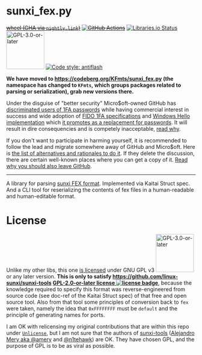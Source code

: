 sunxi_fex.py
============
~~[wheel (GHA via `nightly.link`)](https://nightly.link/KOLANICH-libs/sunxi_fex.py/workflows/CI/master/sunxi_fex-0.CI-py3-none-any.whl)~~
~~[![GitHub Actions](https://github.com/KOLANICH-libs/sunxi_fex.py/workflows/CI/badge.svg)](https://github.com/KOLANICH-libs/sunxi_fex.py/actions/)~~
[![Libraries.io Status](https://img.shields.io/librariesio/github/KOLANICH-libs/sunxi_fex.py.svg)](https://libraries.io/github/KOLANICH-libs/sunxi_fex.py)
[<img alt="GPL-3.0-or-later" src="https://www.gnu.org/graphics/gplv3-or-later.svg" width="101"/>](./COPYING.md)
[![Code style: antiflash](https://img.shields.io/badge/code%20style-antiflash-FFF.svg)](https://codeberg.org/KOLANICH-tools/antiflash.py)

**We have moved to https://codeberg.org/KFmts/sunxi_fex.py (the namespace has changed to `KFmts`, which groups packages related to parsing or serialization), grab new versions there.**

Under the disguise of "better security" Micro$oft-owned GitHub has [discriminated users of 1FA passwords](https://github.blog/2023-03-09-raising-the-bar-for-software-security-github-2fa-begins-march-13/) while having commercial interest in success and wide adoption of [FIDO 1FA specifications](https://fidoalliance.org/specifications/download/) and [Windows Hello implementation](https://support.microsoft.com/en-us/windows/passkeys-in-windows-301c8944-5ea2-452b-9886-97e4d2ef4422) which [it promotes as a replacement for passwords](https://github.blog/2023-07-12-introducing-passwordless-authentication-on-github-com/). It will result in dire consequencies and is competely inacceptable, [read why](https://codeberg.org/KOLANICH/Fuck-GuanTEEnomo).

If you don't want to participate in harming yourself, it is recommended to follow the lead and migrate somewhere away of GitHub and Micro$oft. Here is [the list of alternatives and rationales to do it](https://github.com/orgs/community/discussions/49869). If they delete the discussion, there are certain well-known places where you can get a copy of it. [Read why you should also leave GitHub](https://codeberg.org/KOLANICH/Fuck-GuanTEEnomo).

---

A library for parsing [sunxi FEX format](https://linux-sunxi.org/Fex_Guide). Implemented via Kaitai Struct spec.
And a CLI tool for reserializing the contents of fex files in a human-readable and human-editable format.

License
=======

Unlike my other libs, this one [is licensed](./COPYING.md) under GNU GPL v3 <img alt="GPL-3.0-or-later" src="https://www.gnu.org/graphics/gplv3-or-later.svg" width="101"/> or any later version. **This is only to satisfy https://github.com/linux-sunxi/sunxi-tools [GPL-2.0-or-later license ![license badge](https://img.shields.io/github/license/linux-sunxi/sunxi-tools)](https://github.com/linux-sunxi/sunxi-tools/blob/master/LICENSE.md)**, because the knowledge required to specify this format was reverse-engineered from source code (see doc-ref of the Kaitai Struct spec) of that free and open source tool. Also from that tool some principles of conversion back to `fex` were taken, namely the idea that `0xFFFFFFFF` must be `default` and the principle of generating names for ports.

I am OK with relicensing my original contributions that are within this repo under [`Unlicense`](https://unlicense.org/), but I am not sure that the authors of [sunxi-tools](https://github.com/linux-sunxi/sunxi-tools) ([Alejandro Mery aka @amery](https://github.com/amery) and [@n1tehawk](https://github.com/n1tehawk)) are OK. They have chosen GPL, and the purpose of GPL is to be as viral as possible.
